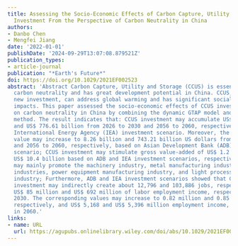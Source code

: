 ```yaml
---
title: Assessing the Socio-Economic Effects of Carbon Capture, Utility and Storage
  Investment From the Perspective of Carbon Neutrality in China
authors:
- Danbo Chen
- Mengfei Jiang
date: '2022-01-01'
publishDate: '2024-09-29T13:07:08.879521Z'
publication_types:
- article-journal
publication: "*Earth's Future*"
doi: https://doi.org/10.1029/2021EF002523
abstract: 'Abstract Carbon Capture, Utility and Storage (CCUS) is essential for achieving
  carbon neutrality and has great development potential in China. CCUS, as a long-term
  new investment, can address global warming and has significant social and economic
  impacts. This paper assessed the socio-economic effects of CCUS investment based
  on carbon neutrality in China by combining the dynamic GTAP model and the Input-output
  method. The result indicates that: CCUS investment may accumulate US$ 67.09 billion
  and US$ 776.61 billion from 2026 to 2030 and 2056 to 2060, respectively, based on
  International Energy Agency (IEA) investment scenario. Moreover, the corresponding
  value may increase to 8.26 billion and 743.21 billion US dollars from 2026 to 2030
  and 2056 to 2060, respectively, based on Asian Development Bank (ADB) investment
  scenario; CCUS investment may stimulate gross value-added of US$ 1.2 billion and
  US$ 10.4 billion based on ADB and IEA investment scenarios, respectively. CCUS investment
  may mainly promote the machinery industry, metal manufacturing industry, other service
  industries, power equipment manufacturing industry, and light processing manufacturing
  industry; Furthermore, ADB and IEA investment scenarios showed that CCUS industrial
  investment may indirectly create about 12,796 and 103,886 jobs, respectively, and
  US$ 85 million and US$ 692 million of labor employment income, respectively, in
  2030. The corresponding values may increase to 0.82 million and 0.85 million jobs,
  respectively, and US$ 5,168 and US$ 5,396 million employment income, respectively,
  in 2060.'
links:
- name: URL
  url: https://agupubs.onlinelibrary.wiley.com/doi/abs/10.1029/2021EF002523
---
```

